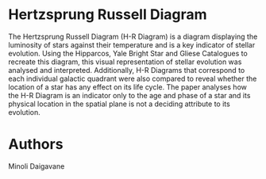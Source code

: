 # Hertzsprung Russell Diagram

The Hertzsprung Russell Diagram (H-R Diagram) is a diagram displaying the luminosity of stars against their temperature and is a key indicator of stellar evolution. Using the Hipparcos, Yale Bright Star and Gliese Catalogues to recreate this diagram, this visual representation of stellar evolution was analysed and interpreted. Additionally, H-R Diagrams that correspond to each individual galactic quadrant were also compared to reveal whether the location of a star has any effect on its life cycle. The paper analyses how the H-R Diagram is an indicator only to the age and phase of a star and its physical location in the spatial plane is not a deciding attribute to its evolution.

# Authors

Minoli Daigavane
